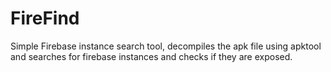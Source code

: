 # FireFind
Simple Firebase instance search tool, decompiles the apk file using apktool and searches for firebase instances and checks if they are exposed.
